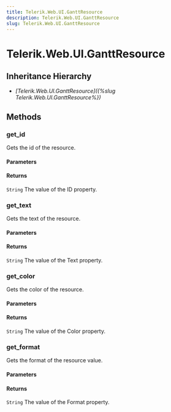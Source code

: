 ```yaml
---
title: Telerik.Web.UI.GanttResource
description: Telerik.Web.UI.GanttResource
slug: Telerik.Web.UI.GanttResource
---
```


# Telerik.Web.UI.GanttResource  

## Inheritance Hierarchy

* *[Telerik.Web.UI.GanttResource]({%slug Telerik.Web.UI.GanttResource%})*


## Methods

### get_id

Gets the id of the resource.

#### Parameters

#### Returns

`String` The value of the ID property.


### get_text

Gets the text of the resource.

#### Parameters

#### Returns

`String` The value of the Text property.

### get_color

Gets the color of the resource.

#### Parameters

#### Returns

`String` The value of the Color property.

### get_format

Gets the format of the resource value.

#### Parameters

#### Returns

`String` The value of the Format property.





